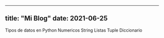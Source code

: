 -----
title: "Mi Blog"
date: 2021-06-25
-----
Tipos de datos en Python
Numericos
String
Listas
Tuple
Diccionario
